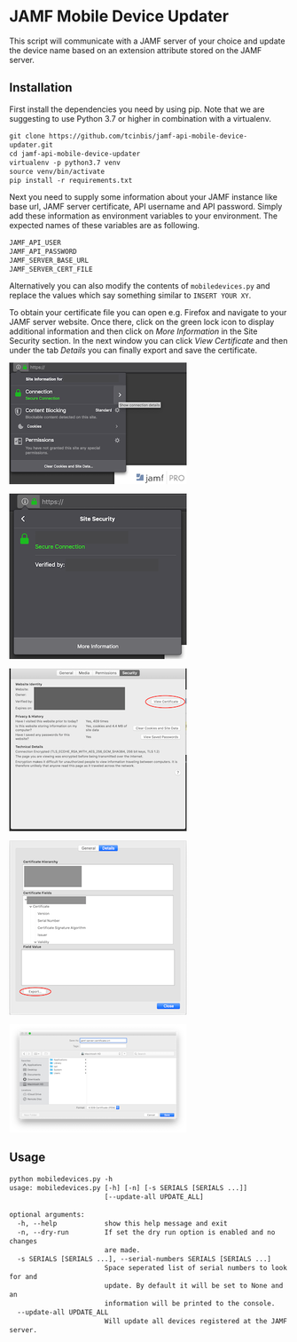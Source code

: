 # JAMF Mobile Device Updater
This script will communicate with a JAMF server of your choice and
update the device name based on an extension attribute stored on the JAMF
server.

## Installation
First install the dependencies you need by using pip. Note that we are 
suggesting to use Python 3.7 or higher in combination with a virtualenv.

```
git clone https://github.com/tcinbis/jamf-api-mobile-device-updater.git
cd jamf-api-mobile-device-updater
virtualenv -p python3.7 venv
source venv/bin/activate
pip install -r requirements.txt
```

Next you need to supply some information about your JAMF instance like base url,
JAMF server certificate, API username and API password. Simply add these
information as environment variables to your environment. The expected names of
these variables are as following.

```
JAMF_API_USER
JAMF_API_PASSWORD
JAMF_SERVER_BASE_URL
JAMF_SERVER_CERT_FILE
```
Alternatively you can also modify the contents of `mobiledevices.py` and replace
the values which say something similar to `INSERT YOUR XY`.

To obtain your certificate file you can open e.g. Firefox and navigate to your
JAMF server website. Once there, click on the green lock icon to display
additional information and then click on *More Information* in the Site 
Security section. In the next window you can click *View Certificate* and then
under the tab *Details* you can finally export and save the certificate.

![Information][info]

![More Information][more-info]

![View Certificate][view-cert]

![Details][details-cert]

![Export Certificate][export-cert]

## Usage
```
python mobiledevices.py -h
usage: mobiledevices.py [-h] [-n] [-s SERIALS [SERIALS ...]]
                        [--update-all UPDATE_ALL]

optional arguments:
  -h, --help            show this help message and exit
  -n, --dry-run         If set the dry run option is enabled and no changes
                        are made.
  -s SERIALS [SERIALS ...], --serial-numbers SERIALS [SERIALS ...]
                        Space seperated list of serial numbers to look for and
                        update. By default it will be set to None and an
                        information will be printed to the console.
  --update-all UPDATE_ALL
                        Will update all devices registered at the JAMF server.
```


[info]: images/https-info.png
[more-info]: images/more-info.png
[view-cert]: images/view-cert.png
[details-cert]: images/details.png
[export-cert]: images/export.png